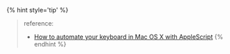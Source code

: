 

{% hint style='tip' %}
> reference:
> - [How to automate your keyboard in Mac OS X with AppleScript](https://eastmanreference.com/how-to-automate-your-keyboard-in-mac-os-x-with-applescript)
{% endhint %}
